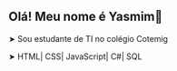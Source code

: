 ## Olá! Meu nome é Yasmim📜

➤ Sou estudante de TI no colégio Cotemig

➤ HTML| CSS| JavaScript| C#| SQL
